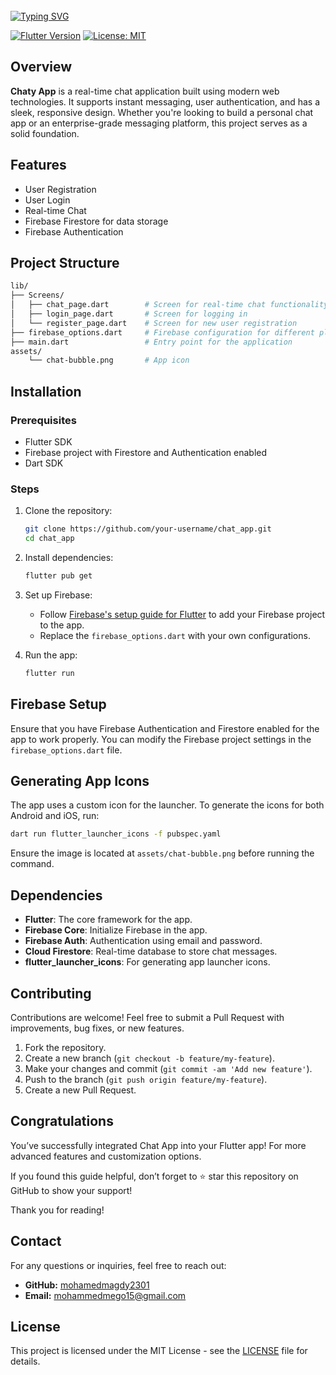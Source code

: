 <br clear="both">
<a href="https://git.io/typing-svg"><img src="https://readme-typing-svg.demolab.com?font=Protest+Guerrilla&weight=900&size=45&pause=1000&color=F78918&width=835&height=100&lines=Chat+App+%F0%9F%98%8A%E2%9C%8C%EF%B8%8F" alt="Typing SVG" /></a>
<br clear="both">


[![Flutter Version](https://img.shields.io/badge/Flutter-v3.0-blue.svg)](https://flutter.dev/)
[![License: MIT](https://img.shields.io/badge/License-MIT-yellow.svg)](https://opensource.org/licenses/MIT)

## Overview

**Chaty App** is a real-time chat application built using modern web technologies. It supports instant messaging, user authentication, and has a sleek, responsive design. Whether you're looking to build a personal chat app or an enterprise-grade messaging platform, this project serves as a solid foundation.


## Features

- User Registration
- User Login
- Real-time Chat
- Firebase Firestore for data storage
- Firebase Authentication



## Project Structure

```bash
lib/
├── Screens/
│   ├── chat_page.dart        # Screen for real-time chat functionality
│   ├── login_page.dart       # Screen for logging in
│   └── register_page.dart    # Screen for new user registration
├── firebase_options.dart     # Firebase configuration for different platforms
├── main.dart                 # Entry point for the application
assets/
    └── chat-bubble.png       # App icon
```

## Installation

### Prerequisites

- Flutter SDK
- Firebase project with Firestore and Authentication enabled
- Dart SDK

### Steps

1. Clone the repository:
    ```bash
    git clone https://github.com/your-username/chat_app.git
    cd chat_app
    ```

2. Install dependencies:
    ```bash
    flutter pub get
    ```

3. Set up Firebase:
    - Follow [Firebase's setup guide for Flutter](https://firebase.flutter.dev/docs/overview) to add your Firebase project to the app.
    - Replace the `firebase_options.dart` with your own configurations.

4. Run the app:
    ```bash
    flutter run
    ```

## Firebase Setup

Ensure that you have Firebase Authentication and Firestore enabled for the app to work properly. You can modify the Firebase project settings in the `firebase_options.dart` file.

## Generating App Icons

The app uses a custom icon for the launcher. To generate the icons for both Android and iOS, run:

```bash
dart run flutter_launcher_icons -f pubspec.yaml
```

Ensure the image is located at `assets/chat-bubble.png` before running the command.

## Dependencies

- **Flutter**: The core framework for the app.
- **Firebase Core**: Initialize Firebase in the app.
- **Firebase Auth**: Authentication using email and password.
- **Cloud Firestore**: Real-time database to store chat messages.
- **flutter_launcher_icons**: For generating app launcher icons.

## Contributing

Contributions are welcome! Feel free to submit a Pull Request with improvements, bug fixes, or new features.

1. Fork the repository.
2. Create a new branch (`git checkout -b feature/my-feature`).
3. Make your changes and commit (`git commit -am 'Add new feature'`).
4. Push to the branch (`git push origin feature/my-feature`).
5. Create a new Pull Request.

## Congratulations

You’ve successfully integrated Chat App into your Flutter app! For more advanced features and customization options.

If you found this guide helpful, don’t forget to ⭐ star this repository on GitHub to show your support!

Thank you for reading!

## Contact

For any questions or inquiries, feel free to reach out:

- **GitHub:** [mohamedmagdy2301](https://github.com/mohamedmagdy2301)
- **Email:** [mohammedmego15@gmail.com](mohammedmego15@gmail.com)


## License

This project is licensed under the MIT License - see the [LICENSE](LICENSE) file for details.
